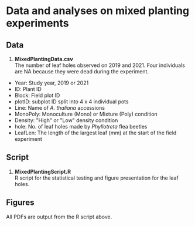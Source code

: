 # Data and analyses on mixed planting experiments

## Data

1. **MixedPlantingData.csv**  
The number of leaf holes observed on 2019 and 2021. Four individuals are NA because they were dead during the experiment.  
- Year: Study year, 2019 or 2021  
- ID: Plant ID  
- Block: Field plot ID  
- plotID: subplot ID split into 4 x 4 individual pots  
- Line:  Name of *A. thaliana* accessions  
- MonoPoly: Monoculture (Mono) or Mixture (Poly) condition  
- Density: "High" or "Low" density condition  
- hole: No. of leaf holes made by *Phyllotreta* flea beetles  
- LeafLen: The length of the largest leaf (mm) at the start of the field experiment    

## Script

1. **MixedPlantingScript.R**  
R script for the statistical testing and figure presentation for the leaf holes.  

## Figures

All PDFs are output from the R script above.  
